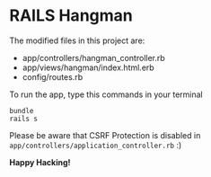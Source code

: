# RAILS Hangman

The modified files in this project are:
- app/controllers/hangman_controller.rb
- app/views/hangman/index.html.erb
- config/routes.rb

To run the app, type this commands in your terminal

    bundle
    rails s

Please be aware that CSRF Protection is disabled in ``app/controllers/application_controller.rb`` :)

**Happy Hacking!**

